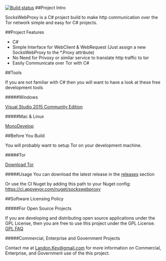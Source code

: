 [![Build status](https://ci.appveyor.com/api/projects/status/iw4ax7ad2y0xtkf4/branch/master?svg=true)](https://ci.appveyor.com/project/ronin1/sockswebproxy/branch/master)
##Project Intro

SocksWebProxy is a C# project build to make http communication over the Tor network simple and easy for C# projects.


##Project Features

* C#
* Simple Interface for WebClient & WebRequest (Just assign a new SocksWebProxy to the *.Proxy attribute)
* No Need for Privoxy or similar service to translate http traffic to tor
* Easily Communicate over Tor with C#

##Tools

If you are not familiar with C# then you will want to have a look at these free development tools

#####Windows

<a href="https://www.visualstudio.com/en-us/products/visual-studio-community-vs.aspx">Visual Studio 2015 Community Edition</a>

#####Mac & Linux

<a href="http://monodevelop.com/">MonoDevelop</a>

##Before You Build

You will probably want to setup Tor on your development machine.

#####Tor

<a href="https://www.torproject.org/download/download.html.en">Download Tor</a>

#####Usage
You can download the latest release in the <a href="https://github.com/RoninWest/SocksWebProxy/releases">releases</a> section

Or use the CI Nuget by adding this path to your Nuget config: https://ci.appveyor.com/nuget/sockswebproxy

##Software Licensing Policy

#####For Open Source Projects

If you are developing and distributing open source applications under the GPL License, then you are free to use this project under the GPL License.
<a href="http://www.gnu.org/licenses/gpl-faq.html">GPL FAQ</a>

#####Commercial, Enterprise and Government Projects

Contact me at Landon.Key@gmail.com for more information on Commercial, Enterprise, and Government use of the this project.